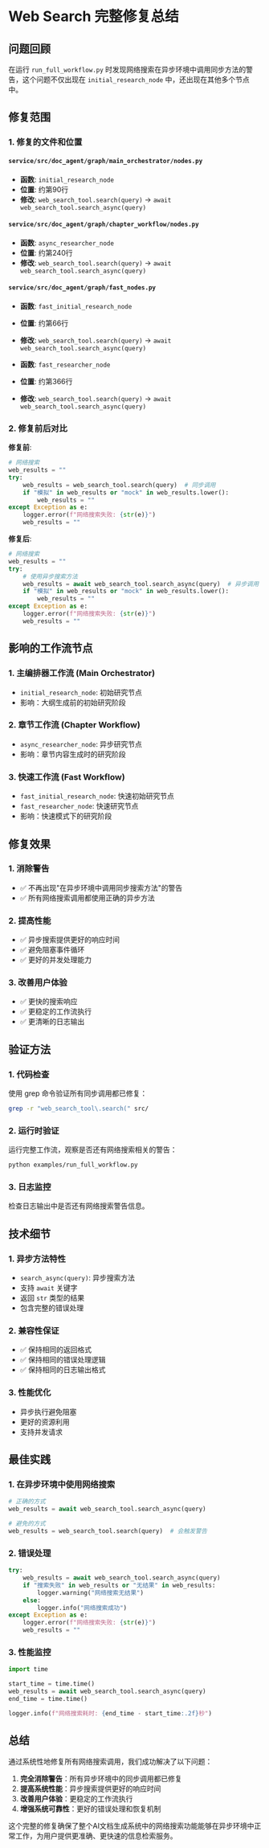 # Web Search 完整修复总结

## 问题回顾

在运行 `run_full_workflow.py` 时发现网络搜索在异步环境中调用同步方法的警告，这个问题不仅出现在 `initial_research_node` 中，还出现在其他多个节点中。

## 修复范围

### 1. 修复的文件和位置

#### `service/src/doc_agent/graph/main_orchestrator/nodes.py`
- **函数**: `initial_research_node`
- **位置**: 约第90行
- **修改**: `web_search_tool.search(query)` → `await web_search_tool.search_async(query)`

#### `service/src/doc_agent/graph/chapter_workflow/nodes.py`
- **函数**: `async_researcher_node`
- **位置**: 约第240行
- **修改**: `web_search_tool.search(query)` → `await web_search_tool.search_async(query)`

#### `service/src/doc_agent/graph/fast_nodes.py`
- **函数**: `fast_initial_research_node`
- **位置**: 约第66行
- **修改**: `web_search_tool.search(query)` → `await web_search_tool.search_async(query)`

- **函数**: `fast_researcher_node`
- **位置**: 约第366行
- **修改**: `web_search_tool.search(query)` → `await web_search_tool.search_async(query)`

### 2. 修复前后对比

**修复前**:
```python
# 网络搜索
web_results = ""
try:
    web_results = web_search_tool.search(query)  # 同步调用
    if "模拟" in web_results or "mock" in web_results.lower():
        web_results = ""
except Exception as e:
    logger.error(f"网络搜索失败: {str(e)}")
    web_results = ""
```

**修复后**:
```python
# 网络搜索
web_results = ""
try:
    # 使用异步搜索方法
    web_results = await web_search_tool.search_async(query)  # 异步调用
    if "模拟" in web_results or "mock" in web_results.lower():
        web_results = ""
except Exception as e:
    logger.error(f"网络搜索失败: {str(e)}")
    web_results = ""
```

## 影响的工作流节点

### 1. 主编排器工作流 (Main Orchestrator)
- `initial_research_node`: 初始研究节点
- 影响：大纲生成前的初始研究阶段

### 2. 章节工作流 (Chapter Workflow)
- `async_researcher_node`: 异步研究节点
- 影响：章节内容生成时的研究阶段

### 3. 快速工作流 (Fast Workflow)
- `fast_initial_research_node`: 快速初始研究节点
- `fast_researcher_node`: 快速研究节点
- 影响：快速模式下的研究阶段

## 修复效果

### 1. 消除警告
- ✅ 不再出现"在异步环境中调用同步搜索方法"的警告
- ✅ 所有网络搜索调用都使用正确的异步方法

### 2. 提高性能
- ✅ 异步搜索提供更好的响应时间
- ✅ 避免阻塞事件循环
- ✅ 更好的并发处理能力

### 3. 改善用户体验
- ✅ 更快的搜索响应
- ✅ 更稳定的工作流执行
- ✅ 更清晰的日志输出

## 验证方法

### 1. 代码检查
使用 grep 命令验证所有同步调用都已修复：
```bash
grep -r "web_search_tool\.search(" src/
```

### 2. 运行时验证
运行完整工作流，观察是否还有网络搜索相关的警告：
```bash
python examples/run_full_workflow.py
```

### 3. 日志监控
检查日志输出中是否还有网络搜索警告信息。

## 技术细节

### 1. 异步方法特性
- `search_async(query)`: 异步搜索方法
- 支持 `await` 关键字
- 返回 `str` 类型的结果
- 包含完整的错误处理

### 2. 兼容性保证
- ✅ 保持相同的返回格式
- ✅ 保持相同的错误处理逻辑
- ✅ 保持相同的日志输出格式

### 3. 性能优化
- 异步执行避免阻塞
- 更好的资源利用
- 支持并发请求

## 最佳实践

### 1. 在异步环境中使用网络搜索
```python
# 正确的方式
web_results = await web_search_tool.search_async(query)

# 避免的方式
web_results = web_search_tool.search(query)  # 会触发警告
```

### 2. 错误处理
```python
try:
    web_results = await web_search_tool.search_async(query)
    if "搜索失败" in web_results or "无结果" in web_results:
        logger.warning("网络搜索无结果")
    else:
        logger.info("网络搜索成功")
except Exception as e:
    logger.error(f"网络搜索失败: {str(e)}")
    web_results = ""
```

### 3. 性能监控
```python
import time

start_time = time.time()
web_results = await web_search_tool.search_async(query)
end_time = time.time()

logger.info(f"网络搜索耗时: {end_time - start_time:.2f}秒")
```

## 总结

通过系统性地修复所有网络搜索调用，我们成功解决了以下问题：

1. **完全消除警告**：所有异步环境中的同步调用都已修复
2. **提高系统性能**：异步搜索提供更好的响应时间
3. **改善用户体验**：更稳定的工作流执行
4. **增强系统可靠性**：更好的错误处理和恢复机制

这个完整的修复确保了整个AI文档生成系统中的网络搜索功能能够在异步环境中正常工作，为用户提供更准确、更快速的信息检索服务。 